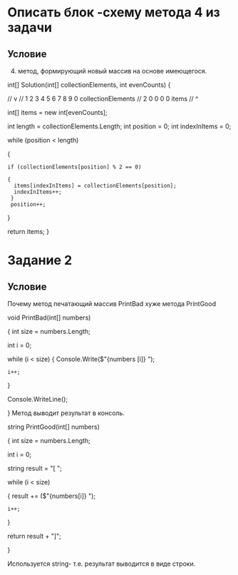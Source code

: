 # Описать блок -схему метода 4 из задачи #
## Условие 

4. метод, формирующий новый массив на основе имеющегося.

int[] Solution(int[] collectionElements, int evenCounts)
{

  //       v
  // 1 2 3 4 5 6 7 8 9 0 collectionElements
  // 2 0 0 0 0 items
  //   ^ 

  int[] items = new int[evenCounts];

  int length = collectionElements.Length;
  int position = 0;
  int indexInItems = 0;
  
  while (position < length)

  {
    
    if (collectionElements[position] % 2 == 0)

    {
      items[indexInItems] = collectionElements[position];
      indexInItems++;
     }
     position++;
  }

  return items;
}

# Задание 2

## Условие
Почему метод печатающий массив PrintBad хуже метода PrintGood

void PrintBad(int[] numbers)

{
  int size = numbers.Length;

  int i = 0;

  while (i < size)
  {
    Console.Write($"{numbers
    [i]} ");

    i++;
  }

  Console.WriteLine();

}
Метод выводит результат в консоль.

string PrintGood(int[] numbers)

{
  int size = numbers.Length;

  int i = 0;

  string result = "[ ";


  while (i < size)

  {
    result += ($"{numbers[i]} 
    ");

    i++;

  }

  return result + "]";

}

Используется string- т.е. результат выводится в виде строки.